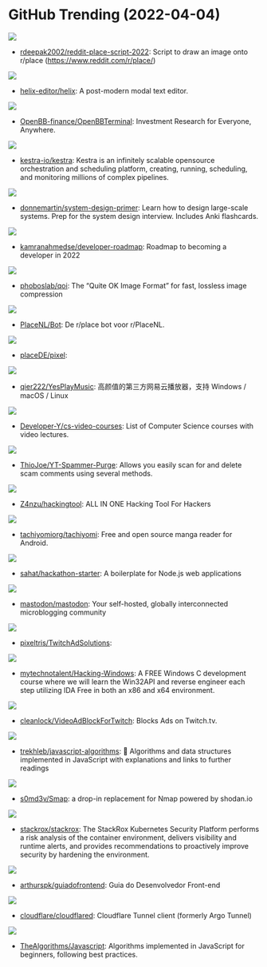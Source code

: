 # GitHub Trending (2022-04-04)

![](https://img.shields.io/badge/Python-New%20261-green?style=flat-square&logo=appveyor)
- [rdeepak2002/reddit-place-script-2022](https://github.com/rdeepak2002/reddit-place-script-2022): Script to draw an image onto r/place (https://www.reddit.com/r/place/)

![](https://img.shields.io/badge/Rust-New%20190-green?style=flat-square&logo=appveyor)
- [helix-editor/helix](https://github.com/helix-editor/helix): A post-modern modal text editor.

![](https://img.shields.io/badge/Python-New%20376-green?style=flat-square&logo=appveyor)
- [OpenBB-finance/OpenBBTerminal](https://github.com/OpenBB-finance/OpenBBTerminal): Investment Research for Everyone, Anywhere.

![](https://img.shields.io/badge/Java-New%20265-green?style=flat-square&logo=appveyor)
- [kestra-io/kestra](https://github.com/kestra-io/kestra): Kestra is an infinitely scalable opensource orchestration and scheduling platform, creating, running, scheduling, and monitoring millions of complex pipelines.

![](https://img.shields.io/badge/Python-New%20550-green?style=flat-square&logo=appveyor)
- [donnemartin/system-design-primer](https://github.com/donnemartin/system-design-primer): Learn how to design large-scale systems. Prep for the system design interview. Includes Anki flashcards.

![](https://img.shields.io/badge/TypeScript-New%20138-green?style=flat-square&logo=appveyor)
- [kamranahmedse/developer-roadmap](https://github.com/kamranahmedse/developer-roadmap): Roadmap to becoming a developer in 2022

![](https://img.shields.io/badge/C-New%2071-green?style=flat-square&logo=appveyor)
- [phoboslab/qoi](https://github.com/phoboslab/qoi): The “Quite OK Image Format” for fast, lossless image compression

![](https://img.shields.io/badge/JavaScript-New%2030-green?style=flat-square&logo=appveyor)
- [PlaceNL/Bot](https://github.com/PlaceNL/Bot): De r/place bot voor r/PlaceNL.

![](https://img.shields.io/badge/Python-New%2016-green?style=flat-square&logo=appveyor)
- [placeDE/pixel](https://github.com/placeDE/pixel): 

![](https://img.shields.io/badge/Vue-New%2019-green?style=flat-square&logo=appveyor)
- [qier222/YesPlayMusic](https://github.com/qier222/YesPlayMusic): 高颜值的第三方网易云播放器，支持 Windows / macOS / Linux

![](https://img.shields.io/badge/none-New%2023-green?style=flat-square&logo=appveyor)
- [Developer-Y/cs-video-courses](https://github.com/Developer-Y/cs-video-courses): List of Computer Science courses with video lectures.

![](https://img.shields.io/badge/Python-New%2082-green?style=flat-square&logo=appveyor)
- [ThioJoe/YT-Spammer-Purge](https://github.com/ThioJoe/YT-Spammer-Purge): Allows you easily scan for and delete scam comments using several methods.

![](https://img.shields.io/badge/Python-New%20584-green?style=flat-square&logo=appveyor)
- [Z4nzu/hackingtool](https://github.com/Z4nzu/hackingtool): ALL IN ONE Hacking Tool For Hackers

![](https://img.shields.io/badge/Kotlin-New%20101-green?style=flat-square&logo=appveyor)
- [tachiyomiorg/tachiyomi](https://github.com/tachiyomiorg/tachiyomi): Free and open source manga reader for Android.

![](https://img.shields.io/badge/JavaScript-New%20108-green?style=flat-square&logo=appveyor)
- [sahat/hackathon-starter](https://github.com/sahat/hackathon-starter): A boilerplate for Node.js web applications

![](https://img.shields.io/badge/Ruby-New%2082-green?style=flat-square&logo=appveyor)
- [mastodon/mastodon](https://github.com/mastodon/mastodon): Your self-hosted, globally interconnected microblogging community

![](https://img.shields.io/badge/JavaScript-New%2057-green?style=flat-square&logo=appveyor)
- [pixeltris/TwitchAdSolutions](https://github.com/pixeltris/TwitchAdSolutions): 

![](https://img.shields.io/badge/C-New%20221-green?style=flat-square&logo=appveyor)
- [mytechnotalent/Hacking-Windows](https://github.com/mytechnotalent/Hacking-Windows): A FREE Windows C development course where we will learn the Win32API and reverse engineer each step utilizing IDA Free in both an x86 and x64 environment.

![](https://img.shields.io/badge/JavaScript-New%20121-green?style=flat-square&logo=appveyor)
- [cleanlock/VideoAdBlockForTwitch](https://github.com/cleanlock/VideoAdBlockForTwitch): Blocks Ads on Twitch.tv.

![](https://img.shields.io/badge/JavaScript-New%2090-green?style=flat-square&logo=appveyor)
- [trekhleb/javascript-algorithms](https://github.com/trekhleb/javascript-algorithms): 📝 Algorithms and data structures implemented in JavaScript with explanations and links to further readings

![](https://img.shields.io/badge/Go-New%20329-green?style=flat-square&logo=appveyor)
- [s0md3v/Smap](https://github.com/s0md3v/Smap): a drop-in replacement for Nmap powered by shodan.io

![](https://img.shields.io/badge/Go-New%2077-green?style=flat-square&logo=appveyor)
- [stackrox/stackrox](https://github.com/stackrox/stackrox): The StackRox Kubernetes Security Platform performs a risk analysis of the container environment, delivers visibility and runtime alerts, and provides recommendations to proactively improve security by hardening the environment.

![](https://img.shields.io/badge/none-New%2090-green?style=flat-square&logo=appveyor)
- [arthurspk/guiadofrontend](https://github.com/arthurspk/guiadofrontend): Guia do Desenvolvedor Front-end

![](https://img.shields.io/badge/Go-New%2040-green?style=flat-square&logo=appveyor)
- [cloudflare/cloudflared](https://github.com/cloudflare/cloudflared): Cloudflare Tunnel client (formerly Argo Tunnel)

![](https://img.shields.io/badge/JavaScript-New%2056-green?style=flat-square&logo=appveyor)
- [TheAlgorithms/Javascript](https://github.com/TheAlgorithms/Javascript): Algorithms implemented in JavaScript for beginners, following best practices.

